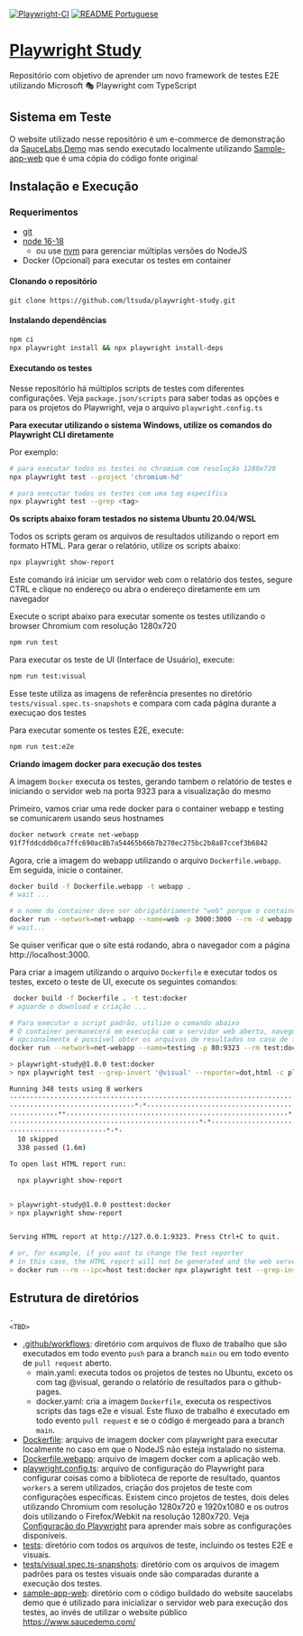 [![Playwright-CI](https://github.com/ltsuda/playwright-study/actions/workflows/main.yml/badge.svg)](https://github.com/ltsuda/playwright-study/actions/workflows/main.yml) [![README Portuguese](https://img.shields.io/badge/README-Portuguese-blue)](https://github.com/ltsuda/playwright-study/blob/main/README-ptbr.md)

# [Playwright Study](https://playwright.dev/)

Repositório com objetivo de aprender um novo framework de testes E2E utilizando Microsoft 🎭 Playwright com TypeScript

## Sistema em Teste

O website utilizado nesse repositório é um e-commerce de demonstração da [SauceLabs Demo](https://www.saucedemo.com/) mas sendo executado localmente utilizando [Sample-app-web](https://github.com/ltsuda/sample-app-web) que é uma cópia do código fonte original

## Instalação e Execução

### Requerimentos

-   [git](https://git-scm.com/downloads)
-   [node 16-18](https://nodejs.org/en/)
    -   ou use [nvm](https://github.com/nvm-sh/nvm) para gerenciar múltiplas versões do NodeJS
-   Docker (Opcional) para executar os testes em container

#### Clonando o repositório

```text
git clone https://github.com/ltsuda/playwright-study.git
```

#### Instalando dependências

```bash
npm ci
npx playwright install && npx playwright install-deps
```

#### Executando os testes

Nesse repositório há múltiplos scripts de testes com diferentes configurações. Veja `package.json/scripts` para saber todas as opções e para os projetos do Playwright, veja o arquivo `playwright.config.ts`

**Para executar utilizando o sistema Windows, utilize os comandos do Playwright CLI diretamente**

Por exemplo:

```bash
# para executar todos os testes no chromium com resolução 1280x720
npx playwright test --project 'chromium-hd'

# para executar todos os testes com uma tag específica
npx playwright test --grep <tag>
```

**Os scripts abaixo foram testados no sistema Ubuntu 20.04/WSL**

Todos os scripts geram os arquivos de resultados utilizando o report em formato HTML. Para gerar o relatório, utilize os scripts abaixo:

```bash
npx playwright show-report
```

Este comando irá iniciar um servidor web com o relatório dos testes, segure CTRL e clique no endereço ou abra o endereço diretamente em um navegador

Execute o script abaixo para executar somente os testes utilizando o browser Chromium com resolução 1280x720

```bash
npm run test
```

Para executar os teste de UI (Interface de Usuário), execute:

```bash
npm run test:visual
```

Esse teste utiliza as imagens de referência presentes no diretório `tests/visual.spec.ts-snapshots` e compara com cada página durante a execuçao dos testes

Para executar somente os testes E2E, execute:

```bash
npm run test:e2e
```

**Criando imagem docker para execução dos testes**

A imagem `Docker` executa os testes, gerando tambem o relatório de testes e iniciando o servidor web na porta 9323 para a visualização do mesmo

Primeiro, vamos criar uma rede docker para o container webapp e testing se comunicarem usando seus hostnames

```bash
docker network create net-webapp
91f7fddcddb0ca7ffc690ac8b7a54465b66b7b270ec275bc2b8a87ccef3b6842
```

Agora, crie a imagem do webapp utilizando o arquivo `Dockerfile.webapp`. Em seguida, inicie o container.

```bash
docker build -f Dockerfile.webapp -t webapp .
# wait ...

# o nome do container deve ser obrigatóriamente "web" porque o container de testes utiliza esse nome para acessar a aplcação web
docker run --network=net-webapp --name=web -p 3000:3000 --rm -d webapp
# wait...
```

Se quiser verificar que o site está rodando, abra o navegador com a página http://localhost:3000.

Para criar a imagem utilizando o arquivo `Dockerfile` e executar todos os testes, exceto o teste de UI, execute os seguintes comandos:

```bash
 docker build -f Dockerfile . -t test:docker
# aguarde o download e criação ...

# Para executar o script padrão, utilize o comando abaixo
# O container permanecerá em execução com o servidor web aberto, navegue para o endereço http://localhost para visualizar o relatório dos testes e pressione CTRL+C para desligar o servidor e remover o container
# opcionalmente é possível obter os arquivos de resultados no caso de falhas em alguns testes, basta montar um volume local interligado ao container utilizando o parametro "-v /fullpath:/tester"
docker run --network=net-webapp --name=testing -p 80:9323 --rm test:docker

> playwright-study@1.0.0 test:docker
> npx playwright test --grep-invert '@visual' --reporter=dot,html -c playwright.config-docker.ts ||:

Running 348 tests using 8 workers
················································································
·······························°·°··············································
············°°·······················································°·°········
···············································°·°······························
························°·°·
  10 skipped
  338 passed (1.6m)

To open last HTML report run:

  npx playwright show-report


> playwright-study@1.0.0 posttest:docker
> npx playwright show-report


Serving HTML report at http://127.0.0.1:9323. Press Ctrl+C to quit.

# or, for example, if you want to change the test reporter
# in this case, the HTML report will not be generated and the web server will not run
> docker run --rm --ipc=host test:docker npx playwright test --grep-invert '@visual' --project 'chromium-hd' --reporter=list
```

## Estrutura de diretórios

```text
.
<TBD>
```

-   [.github/workflows](https://github.com/ltsuda/playwright-study/tree/main/.github/workflows): diretório com arquivos de fluxo de trabalho que são executados em todo evento `push` para a branch `main` ou em todo evento de `pull request` aberto.
    -   main.yaml: executa todos os projetos de testes no Ubuntu, exceto os com tag @visual, gerando o relatório de resultados para o github-pages.
    -   docker.yaml: cria a imagem `Dockerfile`, executa os respectivos scripts das tags e2e e visual. Este fluxo de trabalho é executado em todo evento `pull request` e se o código é mergeado para a branch `main`.
-   [Dockerfile](https://github.com/ltsuda/playwright-study/blob/main/Dockerfile): arquivo de imagem docker com playwright para executar localmente no caso em que o NodeJS não esteja instalado no sistema.
-   [Dockerfile.webapp](https://github.com/ltsuda/playwright-study/blob/main/Dockerfile.webapp): arquivo de imagem docker com a aplicação web.
-   [playwright.config.ts](https://github.com/ltsuda/playwright-study/blob/main/playwright.config.ts): arquivo de configuração do Playwright para configurar coisas como a biblioteca de reporte de resultado, quantos `workers` a serem utilizados, criação dos projetos de teste com configurações específicas. Existem cinco projetos de testes, dois deles utilizando Chromium com resolução 1280x720 e 1920x1080 e os outros dois utilizando o Firefox/Webkit na resolução 1280x720. Veja [Configuração do Playwright](https://playwright.dev/docs/test-configuration) para aprender mais sobre as configurações disponíveis.
-   [tests](https://github.com/ltsuda/playwright-study/tree/main/tests): diretório com todos os arquivos de teste, incluindo os testes E2E e visuais.
-   [tests/visual.spec.ts-snapshots](https://github.com/ltsuda/playwright-study/tree/main/tests/visual.spec.ts-snapshots): diretório com os arquivos de imagem padrões para os testes visuais onde são comparadas durante a execução dos testes.
-   [sample-app-web](https://github.com/ltsuda/playwright-study/tree/main/sample-app-web): diretório com o código buildado do website saucelabs demo que é utilizado para inicializar o servidor web para execução dos testes, ao invés de utilizar o website público https://www.saucedemo.com/

